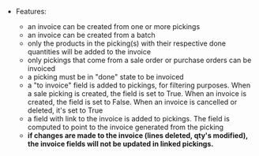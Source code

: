   - Features:
    
      - an invoice can be created from one or more pickings
      - an invoice can be created from a batch
      - only the products in the picking(s) with their respective done
        quantities will be added to the invoice
      - only pickings that come from a sale order or purchase orders can
        be invoiced
      - a picking must be in "done" state to be invoiced
      - a "to invoice" field is added to pickings, for filtering
        purposes. When a sale picking is created, the field is set to
        True. When an invoice is created, the field is set to False.
        When an invoice is cancelled or deleted, it's set to True
      - a field with link to the invoice is added to pickings. The field
        is computed to point to the invoice generated from the picking
      - **if changes are made to the invoice (lines deleted, qty's
        modified), the invoice fields will not be updated in linked
        pickings.**
